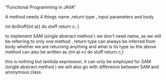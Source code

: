 "Functional Programming in JAVA"

A method needs 4 things name ,return  type , input parameters and body

int doStuff(int a){
 do stuff
 return c;
}

to implement SAM (single abstract method ) we don't need name,
as we will be referring to only one method ,
return type can always be inferred from body
whether we are returning anything and what is its type
so the above method can also be written as
(int a)->{ do stuff return c;}

this is nothing but lambda expression,
it can only be employed for SAM (single abstract method )
we will also go with difference between SAM and anonymous class.

    